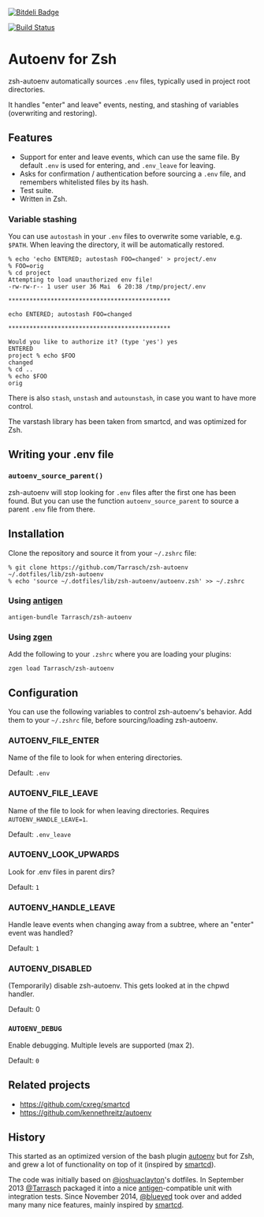 [![Bitdeli Badge](https://d2weczhvl823v0.cloudfront.net/Tarrasch/zsh-autoenv/trend.png)](https://bitdeli.com/free "Bitdeli Badge")

[![Build Status](https://travis-ci.org/Tarrasch/zsh-autoenv.svg?branch=master)](https://travis-ci.org/Tarrasch/zsh-autoenv)

# Autoenv for Zsh

zsh-autoenv automatically sources `.env` files, typically used in project
root directories.

It handles "enter" and leave" events, nesting, and stashing of
variables (overwriting and restoring).

## Features

 - Support for enter and leave events, which can use the same file.
   By default `.env` is used for entering, and `.env_leave` for leaving.
 - Asks for confirmation / authentication before sourcing a `.env` file, and
   remembers whitelisted files by its hash.
 - Test suite.
 - Written in Zsh.

### Variable stashing

You can use `autostash` in your `.env` files to overwrite some variable, e.g.
`$PATH`.  When leaving the directory, it will be automatically restored.

    % echo 'echo ENTERED; autostash FOO=changed' > project/.env
    % FOO=orig
    % cd project
    Attempting to load unauthorized env file!
    -rw-rw-r-- 1 user user 36 Mai  6 20:38 /tmp/project/.env

    **********************************************

    echo ENTERED; autostash FOO=changed

    **********************************************

    Would you like to authorize it? (type 'yes') yes
    ENTERED
    project % echo $FOO
    changed
    % cd ..
    % echo $FOO
    orig

There is also `stash`, `unstash` and `autounstash`, in case you want to
have more control.

The varstash library has been taken from smartcd, and was optimized for Zsh.


## Writing your .env file

### `autoenv_source_parent()`

zsh-autoenv will stop looking for `.env` files after the first one has been
found.  But you can use the function `autoenv_source_parent` to source a
parent `.env` file from there.


## Installation

Clone the repository and source it from your `~/.zshrc` file:

    % git clone https://github.com/Tarrasch/zsh-autoenv ~/.dotfiles/lib/zsh-autoenv
    % echo 'source ~/.dotfiles/lib/zsh-autoenv/autoenv.zsh' >> ~/.zshrc

### Using [antigen](https://github.com/zsh-users/antigen)

    antigen-bundle Tarrasch/zsh-autoenv

### Using [zgen](https://github.com/tarjoilija/zgen)

Add the following to your `.zshrc` where you are loading your plugins:

    zgen load Tarrasch/zsh-autoenv


## Configuration

You can use the following variables to control zsh-autoenv's behavior.
Add them to your `~/.zshrc` file, before sourcing/loading zsh-autoenv.

### AUTOENV\_FILE\_ENTER
Name of the file to look for when entering directories.

Default: `.env`

### AUTOENV\_FILE\_LEAVE
Name of the file to look for when leaving directories.
Requires `AUTOENV_HANDLE_LEAVE=1`.

Default: `.env_leave`

### AUTOENV\_LOOK\_UPWARDS
Look for .env files in parent dirs?

Default: `1`

### AUTOENV\_HANDLE\_LEAVE
Handle leave events when changing away from a subtree, where an "enter"
event was handled?

Default: `1`

### AUTOENV\_DISABLED
(Temporarily) disable zsh-autoenv. This gets looked at in the chpwd handler.

Default: 0

### `AUTOENV_DEBUG`
Enable debugging. Multiple levels are supported (max 2).

Default: `0`


## Related projects
- https://github.com/cxreg/smartcd
- https://github.com/kennethreitz/autoenv


## History

This started as an optimized version of the bash plugin
[autoenv](https://github.com/kennethreitz/autoenv) but for Zsh, and grew a lot
of functionality on top of it (inspired by [smartcd]).

The code was initially based on
[@joshuaclayton](https://github.com/joshuaclayton)'s dotfiles.
In September 2013 [@Tarrasch](https://github.com/Tarrasch) packaged it into a
nice [antigen]-compatible unit with integration tests. Since November 2014,
[@blueyed](https://github.com/blueyed) took over and added many many nice
features, mainly inspired by [smartcd].

[antigen]: https://github.com/Tarrasch/antigen-hs
[smartcd]: https://github.com/cxreg/smartcd
